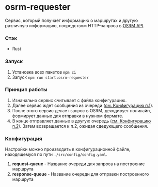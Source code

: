 # osrm-requester

Сервис, который получает информацию о маршрутах и другую различную информацию, посредством HTTP-запроса в [OSRM API](http://project-osrm.org/docs/v5.24.0/api/#).

### Стэк

* Rust

### Запуск

1. Установка всех пакетов 
`npm ci`
2. Запуск
`npm run start:osrm-requester`

### Принцип работы

1. Изначально сервис считывает с файла конфигурацию.
2. Далее сервис ждет сообщения из очереди ([см. Конфигурацию п.1](#конфигурация)).
3. После этого сервис делает запрос в OSRM, декодирует полилайн, формирует данные для отправки в нужном формате.
4. В конце отправляет данные в другую очередь ([см. Конфигурацию п.2](#конфигурация)). Затем возвращается к п.2, ожидая сдедующего сообщения.

### Конфигурация

Настройки можно производить в конфигурационной файле, находящемуся по пути `./src/config/config.yaml`.

1. **request-queue** - Название очереди для запроса на построение маршрута
2. **response-queue** - Название очереди для отправки построенного маршрута
